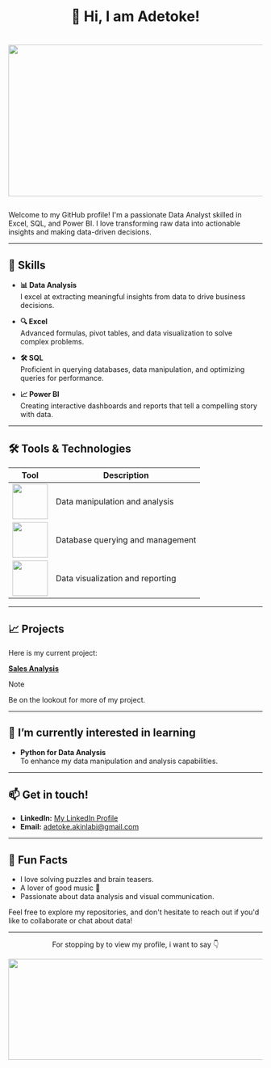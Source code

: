 # <p align="center">👋 Hi, I am Adetoke! </p>

# <p align="center"><img src="https://github.com/user-attachments/assets/83ef1b9d-a395-407b-ad33-44652807eef7" width="600" height="300"/> </p>

Welcome to my GitHub profile! I'm a passionate Data Analyst skilled in Excel, SQL, and Power BI. I love transforming raw data into actionable insights and making data-driven decisions.

---

## 🚀 Skills

- **📊 Data Analysis**  
  I excel at extracting meaningful insights from data to drive business decisions.

- **🔍 Excel**  
  Advanced formulas, pivot tables, and data visualization to solve complex problems.

- **🛠️ SQL**  
  Proficient in querying databases, data manipulation, and optimizing queries for performance.

- **📈 Power BI**  
  Creating interactive dashboards and reports that tell a compelling story with data.

---

## 🛠️ Tools & Technologies

| Tool        | Description                               |
|-------------|-------------------------------------------|
| <img src="https://github.com/user-attachments/assets/31b42a5b-4395-4171-aba5-d865accb08c2" width="70" height="70"/> | Data manipulation and analysis          |
| <img src="https://github.com/user-attachments/assets/b48800f2-8dc3-45fa-8ccf-abb7f6546f07" width="70" height="70"/> | Database querying and management       |
| <img src="https://github.com/user-attachments/assets/646ba7be-f003-4fdc-8a2e-af079b0f7aa9" width="70" height="70"/> | Data visualization and reporting       |


---

## 📈 Projects

Here is my current project:

**[Sales Analysis](https://github.com/A-Odunayo/LITA_Project)**  


> [!NOTE]
> Be on the lookout for more of my project.
---

## 🌱 I’m currently interested in learning

- **Python for Data Analysis**  
  To enhance my data manipulation and analysis capabilities.

---

## 📫 Get in touch!

- **LinkedIn:** [My LinkedIn Profile](https://www.linkedin.com/in/yourprofile)
- **Email:** [adetoke.akinlabi@gmail.com](mailto:adetoke.akinlabi@gmail.com)

---

## 🌟 Fun Facts

- I love solving puzzles and brain teasers.
- A lover of good music 🎵
- Passionate about data analysis and visual communication.

Feel free to explore my repositories, and don't hesitate to reach out if you'd like to collaborate or chat about data!

---
<p align="center">For stopping by to view my profile, i want to say 👇</p>
<img src="https://github.com/user-attachments/assets/6c69e62b-d9dd-4f8c-8792-6e7c74f7e5bd" width="1000" height="200"/>




